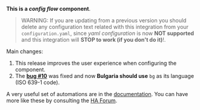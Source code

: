 **This is a *config flow* component**.


> WARNING: If you are updating from a previous version you should delete any configuration text related with this integration from your `configuration.yaml`, since *yaml configuration* is now **NOT supported** and this integration will **STOP to work (if you don't do it)**!.

Main changes:
1. This release improves the user experience when configuring the component.
2. The **[bug #10][3]** was fixed and now **Bulgaria should use** `bg` as its language (ISO 639-1 code).

A very useful set of automations are in the [documentation][1]. You can have more like these by consulting the [HA Forum][2].


[1]: https://github.com/xlcnd/meteoalarmeu/blob/main/README.md#automations
[2]: https://community.home-assistant.io/search?q=meteoalarmeu
[3]: https://github.com/xlcnd/meteoalarmeu/issues/10
